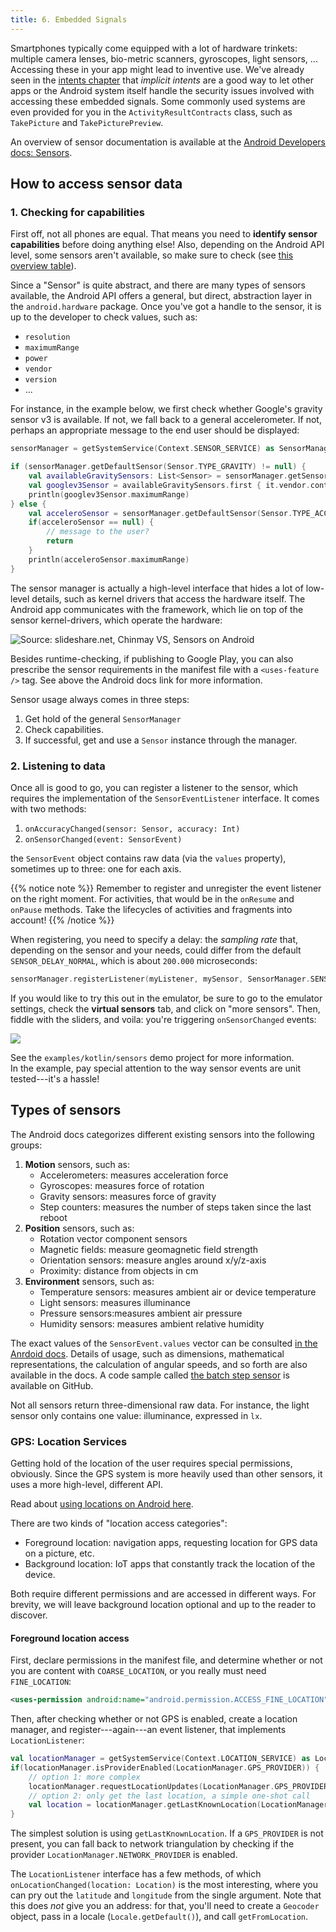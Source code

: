 ```yaml
---
title: 6. Embedded Signals
---
```


Smartphones typically come equipped with a lot of hardware trinkets: multiple camera lenses, bio-metric scanners, gyroscopes, light sensors, ... Accessing these in your app might lead to inventive use. We've already seen in the [intents chapter](/android/intents) that _implicit intents_ are a good way to let other apps or the Android system itself handle the security issues involved with accessing these embedded signals. Some commonly used systems are even provided for you in the `ActivityResultContracts` class, such as `TakePicture` and `TakePicturePreview`.

An overview of sensor documentation is available at the [Android Developers docs: Sensors](https://developer.android.com/guide/topics/sensors).

## How to access sensor data

### 1. Checking for capabilities

First off, not all phones are equal. That means you need to **identify sensor capabilities** before doing anything else! Also, depending on the Android API level, some sensors aren't available, so make sure to check (see [this overview table](https://developer.android.com/guide/topics/sensors/sensors_overview)).

Since a "Sensor" is quite abstract, and there are many types of sensors available, the Android API offers a general, but direct, abstraction layer in the `android.hardware` package. Once you've got a handle to the sensor, it is up to the developer to check values, such as:

- `resolution`
- `maximumRange`
- `power`
- `vendor`
- `version`
- ...

For instance, in the example below, we first check whether Google's gravity sensor v3 is available. If not, we fall back to a general accelerometer. If not, perhaps an appropriate message to the end user should be displayed:

```kt
sensorManager = getSystemService(Context.SENSOR_SERVICE) as SensorManager

if (sensorManager.getDefaultSensor(Sensor.TYPE_GRAVITY) != null) {
    val availableGravitySensors: List<Sensor> = sensorManager.getSensorList(Sensor.TYPE_GRAVITY)
    val googlev3Sensor = availableGravitySensors.first { it.vendor.contains("Google LLC") && it.version == 3 }
    println(googlev3Sensor.maximumRange)
} else {
    val acceleroSensor = sensorManager.getDefaultSensor(Sensor.TYPE_ACCELEROMETER)
    if(acceleroSensor == null) {
        // message to the user?
        return
    }
    println(acceleroSensor.maximumRange)
}
```

The sensor manager is actually a high-level interface that hides a lot of low-level details, such as kernel drivers that access the hardware itself. The Android app communicates with the framework, which lie on top of the sensor kernel-drivers, which operate the hardware:

![](/img/sensors.jpg "Source: slideshare.net, Chinmay VS, Sensors on Android")

Besides runtime-checking, if publishing to Google Play, you can also prescribe the sensor requirements in the manifest file with a `<uses-feature />` tag. See above the Android docs link for more information. 

Sensor usage always comes in three steps:

1. Get hold of the general `SensorManager`
2. Check capabilities.
3. If successful, get and use a `Sensor` instance through the manager.

### 2. Listening to data

Once all is good to go, you can register a listener to the sensor, which requires the implementation of the `SensorEventListener` interface. It comes with two methods: 

1. `onAccuracyChanged(sensor: Sensor, accuracy: Int)`
2. `onSensorChanged(event: SensorEvent)`

the `SensorEvent` object contains raw data (via the `values` property), sometimes up to three: one for each axis. 

{{% notice note %}}
Remember to register and unregister the event listener on the right moment. For activities, that would be in the `onResume` and `onPause` methods. Take the lifecycles of activities and fragments into account! 
{{% /notice %}}

When registering, you need to specify a delay: the _sampling rate_ that, depending on the sensor and your needs, could differ from the default `SENSOR_DELAY_NORMAL`, which is about `200.000` microseconds: 

```kt
sensorManager.registerListener(myListener, mySensor, SensorManager.SENSOR_DELAY_NORMAL)
```

If you would like to try this out in the emulator, be sure to go to the emulator settings, check the **virtual sensors** tab, and click on "more sensors". Then, fiddle with the sliders, and voila: you're triggering `onSensorChanged` events:

![](/img/emulator-sensors.jpg)

See the `examples/kotlin/sensors` demo project for more information. <br/>In the example, pay special attention to the way sensor events are unit tested---it's a hassle!

## Types of sensors

The Android docs categorizes different existing sensors into the following groups:

1. **Motion** sensors, such as:
    - Accelerometers: measures acceleration force
    - Gyroscopes: measures force of rotation
    - Gravity sensors: measures force of gravity
    - Step counters: measures the number of steps taken since the last reboot
2. **Position** sensors, such as:
    - Rotation vector component sensors
    - Magnetic fields: measure geomagnetic field strength
    - Orientation sensors: measure angles around x/y/z-axis
    - Proximity: distance from objects in cm
3. **Environment** sensors, such as:
    - Temperature sensors: measures ambient air or device temperature
    - Light sensors: measures illuminance
    - Pressure sensors:measures ambient air pressure
    - Humidity sensors: measures ambient relative humidity

The exact values of the `SensorEvent.values` vector can be consulted [in the Anrdoid docs](https://developer.android.com/guide/topics/sensors/sensors_motion). Details of usage, such as dimensions, mathematical representations, the calculation of angular speeds, and so forth are also available in the docs. A code sample called [the batch step sensor](https://github.com/android/sensors-samples/tree/main/BatchStepSensor/) is available on GitHub. 

Not all sensors return three-dimensional raw data. For instance, the light sensor only contains one value: illuminance, expressed in `lx`.

### GPS: Location Services

Getting hold of the location of the user requires special permissions, obviously. Since the GPS system is more heavily used than other sensors, it uses a more high-level, different API. 

Read about [using locations on Android here](https://developer.android.com/training/location). 

There are two kinds of "location access categories":

- Foreground location: navigation apps, requesting location for GPS data on a picture, etc.
- Background location: IoT apps that constantly track the location of the device. 

Both require different permissions and are accessed in different ways. For brevity, we will leave background location optional and up to the reader to discover. 

#### Foreground location access

First, declare permissions in the manifest file, and determine whether or not you are content with `COARSE_LOCATION`, or you really must need `FINE_LOCATION`:

```xml
<uses-permission android:name="android.permission.ACCESS_FINE_LOCATION" />
```

Then, after checking whether or not GPS is enabled, create a location manager, and register---again---an event listener, that implements `LocationListener`:

```kt
val locationManager = getSystemService(Context.LOCATION_SERVICE) as LocationManager
if(locationManager.isProviderEnabled(LocationManager.GPS_PROVIDER)) {
    // option 1: more complex
    locationManager.requestLocationUpdates(LocationManager.GPS_PROVIDER, 5000, 10, myListener)
    // option 2: only get the last location, a simple one-shot call
    val location = locationManager.getLastKnownLocation(LocationManager.GPS_PROVIDER)
}
```

The simplest solution is using `getLastKnownLocation`. If a `GPS_PROVIDER` is not present, you can fall back to network triangulation by checking if the provider `LocationManager.NETWORK_PROVIDER` is enabled. 

The `LocationListener` interface has a few methods, of which `onLocationChanged(location: Location)` is the most interesting, where you can pry out the `latitude` and `longitude` from the single argument. Note that this does _not_ give you an address: for that, you'll need to create a `Geocoder` object, pass in a locale (`Locale.getDefault()`), and call `getFromLocation`. 
